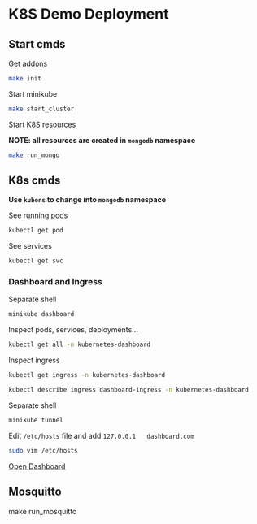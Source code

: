 # K8S Demo Deployment

## Start cmds

Get addons

```bash
make init
```

Start minikube

```bash
make start_cluster
```

Start K8S resources

__NOTE: all resources are created in `mongodb` namespace__

```bash
make run_mongo
```

## K8s cmds

**Use `kubens` to change into `mongodb` namespace**

See running pods

```bash
kubectl get pod
```

See services

```bash
kubectl get svc
```

### Dashboard and Ingress

Separate shell

```bash
minikube dashboard
```

Inspect pods, services, deployments...

```bash
kubectl get all -n kubernetes-dashboard
```

Inspect ingress

```bash
kubectl get ingress -n kubernetes-dashboard
```

```bash
kubectl describe ingress dashboard-ingress -n kubernetes-dashboard
```

Separate shell

```bash
minikube tunnel
```

Edit `/etc/hosts` file and add `127.0.0.1   dashboard.com`

```bash
sudo vim /etc/hosts
```

[Open Dashboard](https://dashboard.com/#/workloads?namespace=mongodb)

## Mosquitto

make run_mosquitto
